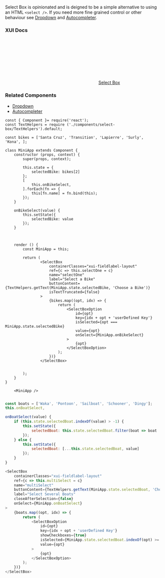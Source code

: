 Select Box is opinionated and is deigned to be a simple alternative to using an HTML `<select />`. If you need more fine grained control or other behaviour see [Dropdown](#dropdown) and [Autocompleter](#autocompleter).

### XUI Docs

<div class="xui-margin-vertical">
	<div>
		<svg focusable="false" class="xui-icon xui-icon-inline xui-icon-large xui-icon-color-blue"> <use xlink:href="#xui-icon-bookmark" role="presentation"/></svg>
		<span><a href="/section-forms.html#forms-9">Select Box</a></span>
	</div>
</div>

### Related Components

* [Dropdown](#dropdown)
* [Autocompleter](#autocompleter)

```
const { Component }= require('react');
const TextHelpers = require ('./components/select-box/TextHelpers').default;

const bikes = ['Santa Cruz', 'Transition', 'Lapierre', 'Surly', 'Kona', ];

class MiniApp extends Component {
	constructor (props, context) {
		super(props, context);

		this.state = {
			selectedBike: bikes[2]
		};
		[
			this.onBikeSelect,
		].forEach(fn => {
			this[fn.name] = fn.bind(this);
		});
	}

	onBikeSelect(value) {
		this.setState({
			selectedBike: value
		});
	}



	render () {
		const MiniApp = this;

		return (
				<SelectBox
					containerClasses="xui-fieldlabel-layout"
					ref={c => this.selectOne = c}
					name="selectOne"
					label="Select a Bike"
					buttonContent={TextHelpers.getText(MiniApp.state.selectedBike, 'Choose a Bike')}
					isTextTruncated={false}
				>
					{bikes.map((opt, idx) => {
						return (
							<SelectBoxOption
								id={opt}
								key={idx + opt + 'userDefined Key'}
								isSelected={opt === MiniApp.state.selectedBike}
								value={opt}
								onSelect={MiniApp.onBikeSelect}
							>
								{opt}
							</SelectBoxOption>
						);
					})}
				</SelectBox>


		);
	}
}

	<MiniApp />
```



```js

const boats = ['Waka', 'Pontoon', 'Sailboat', 'Schooner', 'Dingy'];
this.onBoatSelect,

onBoatSelect(value) {
	if (this.state.selectedBoat.indexOf(value) > -1) {
		this.setState({
			selectedBoat: this.state.selectedBoat.filter(boat => boat !== value)
		});
	} else {
		this.setState({
			selectedBoat: [...this.state.selectedBoat, value]
		});
	}
}

<SelectBox
	containerClasses="xui-fieldlabel-layout"
	ref={c => this.multiSelect = c}
	name="multiSelect"
	buttonContent={TextHelpers.getText(MiniApp.state.selectedBoat, 'Choose a few boats')}
	label="Select Several Boats"
	closeAfterSelection={false}
	onSelect={MiniApp.onBoatSelect}
>
	{boats.map((opt, idx) => {
		return (
			<SelectBoxOption
				id={opt}
				key={idx + opt + 'userDefined Key'}
				showCheckboxes={true}
				isSelected={MiniApp.state.selectedBoat.indexOf(opt) >= 0}
				value={opt}
			>
				{opt}
			</SelectBoxOption>
		);
	})}
</SelectBox>


```
